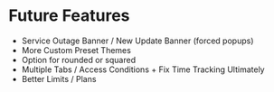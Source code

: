 # Future Features

- Service Outage Banner / New Update Banner (forced popups)
- More Custom Preset Themes
- Option for rounded or squared
- Multiple Tabs / Access Conditions + Fix Time Tracking Ultimately
- Better Limits / Plans
